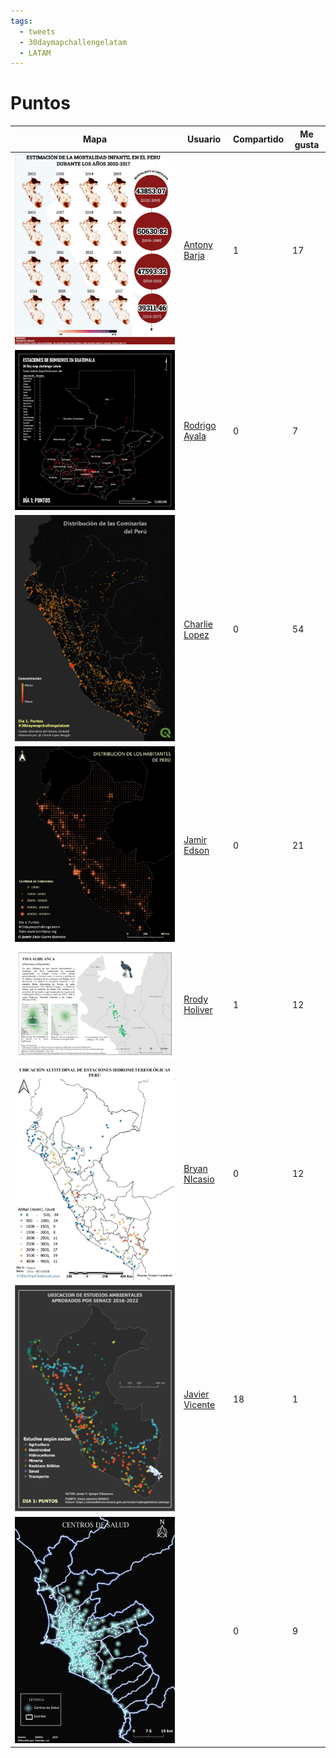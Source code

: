 ```yaml
---
tags:
  - tweets
  - 30daymapchallengelatam
  - LATAM
---
```


# Puntos 

Mapa | Usuario | Compartido | Me gusta  
-----|---------|------------|----------
![](dia01/1.jpeg) |  [Antony Barja](https://www.linkedin.com/posts/antonybarja_30daymapchallengelatam-r-qgis-activity-6971222113403731970-UB6-?utm_source=share&utm_medium=member_desktop) | 1 | 17 
![](dia01/2.jpeg) |  [Rodrigo Ayala](https://www.linkedin.com/posts/rodrigo-ayala-men%C3%A9ndez-9651861a6_30daymapchallengelatam-maps-gis-activity-6971285941919354880-Ukpw?utm_source=share&utm_medium=member_desktop) | 0 | 7 
![](dia01/3.jpeg) |  [Charlie Lopez](https://www.linkedin.com/posts/chlopezgis_30daymapchallengelatam-activity-6971971524555612160-luY4?utm_source=share&utm_medium=member_desktop) | 0 | 54
![](dia01/4.jpeg) |  [Jamir Edson](https://www.linkedin.com/posts/jamirenzogarrodoroteo_30daymapchallengelatam-qgis-arcgis-activity-6971103213676589056-FLtk?utm_source=share&utm_medium=member_desktop)| 0 | 21
![](dia01/5.jpeg) |  [Rrody Holiver](https://www.linkedin.com/posts/rrody-holiver-machaca-pillaca-831592157_30daymapchallengelatam-qgis-gbif-activity-6971242938471219200-pfLE?utm_source=share&utm_medium=member_desktop)| 1 | 12
![](dia01/6.jpeg) |  [Bryan NIcasio](https://www.linkedin.com/posts/brayannicasio_30daymapchallengelatam-qgis-peraeq-activity-6971330172444622848-qA6z?utm_source=share&utm_medium=member_desktop) | 0 | 12
![](dia01/7.jpeg) |  [Javier Vicente](https://www.linkedin.com/posts/jvquispev_30daymapchallengelatam-maps-mapas-activity-6971318554050629632-EGNH?utm_source=share&utm_medium=member_desktop) | 18 | 1
![](dia01/8.jpeg) | []() | 0 | 9 